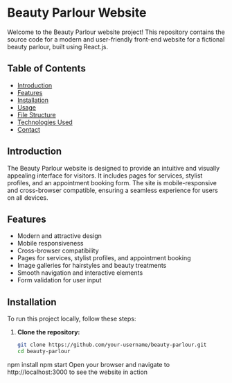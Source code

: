 # Beauty Parlour Website

Welcome to the Beauty Parlour website project! This repository contains the source code for a modern and user-friendly front-end website for a fictional beauty parlour, built using React.js.

## Table of Contents

- [Introduction](#introduction)
- [Features](#features)
- [Installation](#installation)
- [Usage](#usage)
- [File Structure](#file-structure)
- [Technologies Used](#technologies-used)
- [Contact](#contact)

## Introduction

The Beauty Parlour website is designed to provide an intuitive and visually appealing interface for visitors. It includes pages for services, stylist profiles, and an appointment booking form. The site is mobile-responsive and cross-browser compatible, ensuring a seamless experience for users on all devices.

## Features

- Modern and attractive design
- Mobile responsiveness
- Cross-browser compatibility
- Pages for services, stylist profiles, and appointment booking
- Image galleries for hairstyles and beauty treatments
- Smooth navigation and interactive elements
- Form validation for user input

## Installation

To run this project locally, follow these steps:

1. **Clone the repository:**
   ```bash
   git clone https://github.com/your-username/beauty-parlour.git
   cd beauty-parlour
npm install
npm start
Open your browser and navigate to http://localhost:3000 to see the website in action
